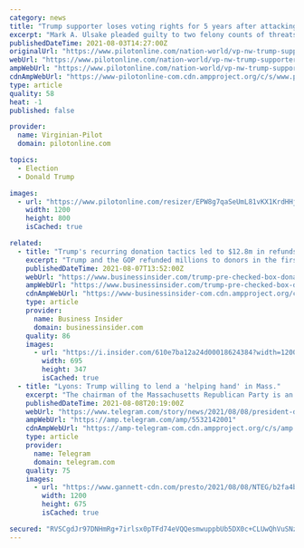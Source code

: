 ```yaml
---
category: news
title: "Trump supporter loses voting rights for 5 years after attacking elderly couple critical of the president"
excerpt: "Mark A. Ulsake pleaded guilty to two felony counts of threats of violence in connection with the attack on Nov. 8, when he allegedly swung a golf club at the elderly man and woman and punched the man in the head."
publishedDateTime: 2021-08-03T14:27:00Z
originalUrl: "https://www.pilotonline.com/nation-world/vp-nw-trump-supporter-loses-right-to-vote-20210803-n3m7t3wjbzajhd5lbrsbhqwmuq-story.html"
webUrl: "https://www.pilotonline.com/nation-world/vp-nw-trump-supporter-loses-right-to-vote-20210803-n3m7t3wjbzajhd5lbrsbhqwmuq-story.html"
ampWebUrl: "https://www.pilotonline.com/nation-world/vp-nw-trump-supporter-loses-right-to-vote-20210803-n3m7t3wjbzajhd5lbrsbhqwmuq-story.html?outputType=amp"
cdnAmpWebUrl: "https://www-pilotonline-com.cdn.ampproject.org/c/s/www.pilotonline.com/nation-world/vp-nw-trump-supporter-loses-right-to-vote-20210803-n3m7t3wjbzajhd5lbrsbhqwmuq-story.html?outputType=amp"
type: article
quality: 58
heat: -1
published: false

provider:
  name: Virginian-Pilot
  domain: pilotonline.com

topics:
  - Election
  - Donald Trump

images:
  - url: "https://www.pilotonline.com/resizer/EPW8g7qaSeUmL81vKX1KrdHHjpA=/1200x0/top/cloudfront-us-east-1.images.arcpublishing.com/tronc/42UI4D6ENUI3SNJKQQILLONSAM.jpg"
    width: 1200
    height: 800
    isCached: true

related:
  - title: "Trump's recurring donation tactics led to $12.8m in refunds, but his PAC is still using pre-checked boxes to steer supporters into unwitting payments"
    excerpt: "Trump and the GOP refunded millions to donors in the first half of 2021 after using the controversial fundraising tactic, per The New York Times."
    publishedDateTime: 2021-08-07T13:52:00Z
    webUrl: "https://www.businessinsider.com/trump-pre-checked-box-donation-tactic-leads-millions-in-refunds-2021-8"
    ampWebUrl: "https://www.businessinsider.com/trump-pre-checked-box-donation-tactic-leads-millions-in-refunds-2021-8?amp"
    cdnAmpWebUrl: "https://www-businessinsider-com.cdn.ampproject.org/c/s/www.businessinsider.com/trump-pre-checked-box-donation-tactic-leads-millions-in-refunds-2021-8?amp"
    type: article
    provider:
      name: Business Insider
      domain: businessinsider.com
    quality: 86
    images:
      - url: "https://i.insider.com/610e7ba12a24d00018624384?width=1200&format=jpeg"
        width: 695
        height: 347
        isCached: true
  - title: "Lyons: Trump willing to lend a 'helping hand' in Mass."
    excerpt: "The chairman of the Massachusetts Republican Party is an unabashed Trump supporter and is newly touting his \"one-on-one\" meeting with Trump on Thursday."
    publishedDateTime: 2021-08-08T20:19:00Z
    webUrl: "https://www.telegram.com/story/news/2021/08/08/president-donald-trump-massachusetts-republican-party-chairman-jim-lyons/5532142001/"
    ampWebUrl: "https://amp.telegram.com/amp/5532142001"
    cdnAmpWebUrl: "https://amp-telegram-com.cdn.ampproject.org/c/s/amp.telegram.com/amp/5532142001"
    type: article
    provider:
      name: Telegram
      domain: telegram.com
    quality: 75
    images:
      - url: "https://www.gannett-cdn.com/presto/2021/08/08/NTEG/b2fa4bb2-ba76-4418-abf1-72ecbbeb1696-Lyons_Trump_Updated.jpg?auto=webp&crop=432,243,x0,y0&format=pjpg&width=1200"
        width: 1200
        height: 675
        isCached: true

secured: "RVSCgdJr97DNHmRg+7irlsx0pTFd74eVQQesmwuppbUb5DX0c+CLUwQhVuSNzP4uXUdgrsivzEdSp7aUFg8zQn1lfNRLuw3vwJ4cwbH1wznCu4N/f8xJDh2xeEUF1fSxsN/SyTcJLTJjYAO9h870CXLpGKiDy0wNfiBQDBVAgXQyEo9xrcVG5bUrhD1nyxJxdgAQR4jwWhzk9BkT6XErBXvoVCO7lJuYkEX6NpEN/NvcmOKn+ojrNoJuLVz4rt7YC73ChnVYxGX0ZsJ/oHJl4P0HhrYOQ0YjgokK2d5aW3/fsZRzJOYKsx8XfW0iAF8tKaEgGpZAwffd16u33xcw/UKS6paUdBXGN5kyeUoTlK4=;dgKpJU8DTLmFd3M+rU7myg=="
---
```


